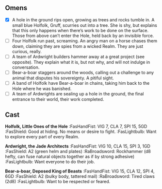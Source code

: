 ## Omens
- [x] A hole in the ground rips open, growing as trees and rocks tumble in. A small blue Holfolk, Gruff, scurries out into a tree. She is shy, but explains that this only happens when there’s work to be done on the surface. Those from above can’t enter the Hole, held back by an invisible force.
- [ ] Four Holfolk run past, screaming. An angry man on a horse chases them down, claiming they are spies from a wicked Realm. They are just curious, really.
- [ ] A team of Ardwright builders hammer away at a great project (see opposite). They explain what it is, but not why, and will not indulge in conversation.
- [ ] Bear-a-boar staggers around the woods, calling out a challenge to any animal that disputes his sovereignty. A pitiful sight.
- [ ] A band of Holfolk have Bear-a-boar in chains, taking him back to the Hole where he was banished.
- [ ] A team of Ardwrights are sealing up a hole in the ground, the final entrance to their world, their work completed.

## Cast
**Holfolk, Little Ones of the Hole**
:FasHandFist: VIG 7, CLA 7, SPI 15, 5GD
:FasShield: Good at hiding. No means or desire to fight.
:FasLightbulb: Want to explore every part of every Realm.

**Ardwright, the Jade Architects**
:FasHandFist: VIG 10, CLA 15, SPI 3, 1GD
:FasShield: A2 (green helm and plates)
:RaBroadsword: Rockhammer (d8 hefty, can fuse natural objects together as if by strong adhesive)
:FasLightbulb: Want everyone to do their job.

**Bear-a-boar, Deposed King of Beasts**
:FasHandFist: VIG 15, CLA 12, SPI 4, 6GD
:FasShield: A2 (bulky body, tattered mail)
:RaBroadsword: Tired claws (2d8)
:FasLightbulb: Want to be respected or feared.